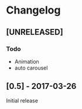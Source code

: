 # Changelog

## [UNRELEASED]

### Todo
- Animation
- auto carousel

## [0.5] - 2017-03-26
Initial release